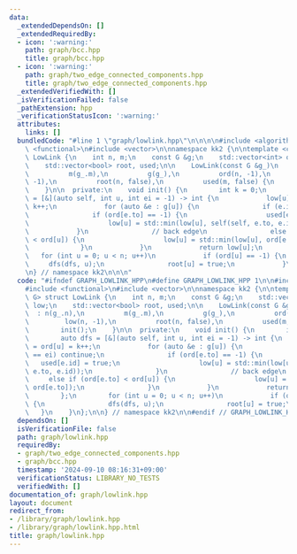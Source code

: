 ```yaml
---
data:
  _extendedDependsOn: []
  _extendedRequiredBy:
  - icon: ':warning:'
    path: graph/bcc.hpp
    title: graph/bcc.hpp
  - icon: ':warning:'
    path: graph/two_edge_connected_components.hpp
    title: graph/two_edge_connected_components.hpp
  _extendedVerifiedWith: []
  _isVerificationFailed: false
  _pathExtension: hpp
  _verificationStatusIcon: ':warning:'
  attributes:
    links: []
  bundledCode: "#line 1 \"graph/lowlink.hpp\"\n\n\n\n#include <algorithm>\n#include\
    \ <functional>\n#include <vector>\n\nnamespace kk2 {\n\ntemplate <class G> struct\
    \ LowLink {\n    int n, m;\n    const G &g;\n    std::vector<int> ord, low;\n\
    \    std::vector<bool> root, used;\n\n    LowLink(const G &g_)\n        : n(g_.n),\n\
    \          m(g_.m),\n          g(g_),\n          ord(n, -1),\n          low(n,\
    \ -1),\n          root(n, false),\n          used(m, false) {\n        init();\n\
    \    }\n\n  private:\n    void init() {\n        int k = 0;\n        auto dfs\
    \ = [&](auto self, int u, int ei = -1) -> int {\n            low[u] = ord[u] =\
    \ k++;\n            for (auto &e : g[u]) {\n                if (e.id == ei) continue;\n\
    \                if (ord[e.to] == -1) {\n                    used[e.id] = true;\n\
    \                    low[u] = std::min(low[u], self(self, e.to, e.id));\n    \
    \            }\n                // back edge\n                else if (ord[e.to]\
    \ < ord[u]) {\n                    low[u] = std::min(low[u], ord[e.to]);\n   \
    \             }\n            }\n            return low[u];\n        };\n     \
    \   for (int u = 0; u < n; u++)\n            if (ord[u] == -1) {\n           \
    \     dfs(dfs, u);\n                root[u] = true;\n            }\n    }\n};\n\
    \n} // namespace kk2\n\n\n"
  code: "#ifndef GRAPH_LOWLINK_HPP\n#define GRAPH_LOWLINK_HPP 1\n\n#include <algorithm>\n\
    #include <functional>\n#include <vector>\n\nnamespace kk2 {\n\ntemplate <class\
    \ G> struct LowLink {\n    int n, m;\n    const G &g;\n    std::vector<int> ord,\
    \ low;\n    std::vector<bool> root, used;\n\n    LowLink(const G &g_)\n      \
    \  : n(g_.n),\n          m(g_.m),\n          g(g_),\n          ord(n, -1),\n \
    \         low(n, -1),\n          root(n, false),\n          used(m, false) {\n\
    \        init();\n    }\n\n  private:\n    void init() {\n        int k = 0;\n\
    \        auto dfs = [&](auto self, int u, int ei = -1) -> int {\n            low[u]\
    \ = ord[u] = k++;\n            for (auto &e : g[u]) {\n                if (e.id\
    \ == ei) continue;\n                if (ord[e.to] == -1) {\n                 \
    \   used[e.id] = true;\n                    low[u] = std::min(low[u], self(self,\
    \ e.to, e.id));\n                }\n                // back edge\n           \
    \     else if (ord[e.to] < ord[u]) {\n                    low[u] = std::min(low[u],\
    \ ord[e.to]);\n                }\n            }\n            return low[u];\n\
    \        };\n        for (int u = 0; u < n; u++)\n            if (ord[u] == -1)\
    \ {\n                dfs(dfs, u);\n                root[u] = true;\n         \
    \   }\n    }\n};\n\n} // namespace kk2\n\n#endif // GRAPH_LOWLINK_HPP\n"
  dependsOn: []
  isVerificationFile: false
  path: graph/lowlink.hpp
  requiredBy:
  - graph/two_edge_connected_components.hpp
  - graph/bcc.hpp
  timestamp: '2024-09-10 08:16:31+09:00'
  verificationStatus: LIBRARY_NO_TESTS
  verifiedWith: []
documentation_of: graph/lowlink.hpp
layout: document
redirect_from:
- /library/graph/lowlink.hpp
- /library/graph/lowlink.hpp.html
title: graph/lowlink.hpp
---
```

